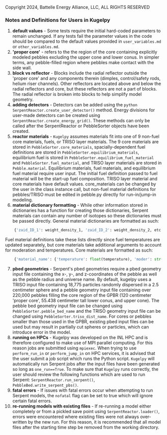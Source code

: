 Copyright 2024, Battelle Energy Alliance, LLC, ALL RIGHTS RESERVED
### Notes and Definitions for Users in Kugelpy

1. **default values** - Some tests require the initial hard-coded parameters to remain unchanged. If any tests fail the parameter values in the code should be compared to the default values provided in `user_variables.md` or `other_variables.md`.
2. **'proper core'** - refers to the the region of the core containing explicitly modeled pebbles excluding the upper cone and lower conus. In simpler terms, any pebble-filled region where pebbles make contact with the side wall.
3. **block vs reflector** - Blocks include the radial reflector outside the 'proper core' and any components therein (dimples, control/safety rods, helium riser channels). Other reflectors are located above and below the radial reflectors and core, but these reflectors are not a part of blocks. The radial reflector is broken into blocks to help simplify model geometry.
4. **adding detectors** - Detectors can be added using the `python SerpentReactor.create_user_detector()` method. Energy divisions for user-made detectors can be created using `SerpentReactor.create_energy_grid()`. These methods can only be called after the SerpentReactor or PebbleSorter objects have been created.
5. **reactor materials** - `Kugelpy` assumes materials fit into one of 9 non-fuel core materials, fuels, or TRISO layer materials.  The 9 core materials are stored in `PebbleSorter.core_materials`, spacially-dependent fuel definitions are stored in `PebbleSorter.equilibrium_materials`, equilibrium fuel is stored in `PebbleSorter.equilibrium_fuel_material` and `PebbleSorter.fuel_material`, and TRISO layer materials are stored in `Pebble.material`. Equilibrium materials, fuel materials, and equilibrium fuel material require user input. The initial fuel definition passed to fuel material will be the start-up fuel composition. TRISO layer material and core materials have default values. core_materials can be changed by the user in the class instance call, but non-fuel material definitions for pebbles/TRISO must be edited in pebble.py directly for run-in/jump-in modeling.
6. **material dictionary formatting** - While other information stored in dictionaries has a function for creating those dictionaries, Serpent materials can contain any number of isotopes so these dictionaries must be passed directly. General material dictionaries are formatted as such: 
```python
    {'zaid_ID_1': weight_density_1, 'zaid_ID_2': weight_density_2, etc.} 
```
Fuel material definitions take these lists directly since fuel temperatures are updated separately, but core materials take additional arguments to account for moderation and temperatures. Core materials are formatted as such:
```python
    {'material_name': {'temperature': float(temperature), 'moder': str(moder_name), 'moder_nuclide': int(moder_nuclide_zaid_ID), 'nuclides': dict(material_dictionary)}}
```
7. **pbed geometries** - Serpent's pbed geometries require a pbed geometry input file containing the x-, y-, and z-coordinates of the pebble as well as the pebble radius and universe name. By default, kugelpy uses a TRISO input file containing 18,775 particles randomly dispersed in a 2.5 centimeter sphere and a pebble geometry input file containing over 220,000 pebbles filling the core region of the GPBR (120 centimeter 'proper core', 55.438 centimeter tall lower conus, and upper cone). The pebble bed geometry input file can be changed using ```PebbleSorter.pebble_bed_name``` and the TRISO geometry input file can be changed using ```PebbleSorter.triso_dist_name```. For cores or pebbles smaller than those used in the GPBR, existing pbed input files can be used but may result in partially cut spheres or particles, which can introduce error in the model.
8. **running on HPCs** - Kugelpy was developed on the INL HPC and is therefore configured to make use of MPI parallel computing. For this reason jobs are submitted using `mpiexec`. When trying to use `perform_run_in` or `perform_jump_in` on HPC services, it is advised that the user submit a job script which runs the Python script. `Kugelpy` will automatically run Serpent jobs after the input files have been generated so long as `one_run==True`. To make sure that `Kugelpy` runs correctly, the user should review the following functions which are used to run Serpent: `SerpentReactor.run_serpent()`, `PebbleBed.write_serpent_pbs()`.
9. **fatal errors** - If issues with fatal errors occur when attempting to run Serpent models, the `nofatal` flag can be set to true which will ignore certain fatal errors.
10. **re-running models with existing files** - If re-running a model either completely or from a pickled save point using `SerpentReactor.loader()`, errors were encountered where existing files were not always over-written by the new run. For this reason, it is recommended that all model files after the starting time step be removed from the working directory.